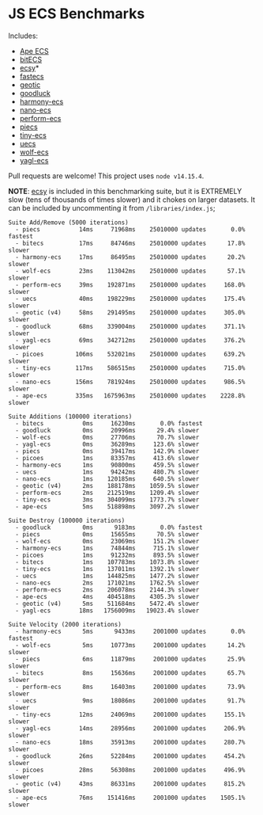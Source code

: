 # JS ECS Benchmarks

Includes:

-   [Ape ECS](https://github.com/fritzy/ape-ecs)
-   [bitECS](https://github.com/NateTheGreatt/bitECS)
-   [ecsy](https://github.com/ecsyjs/ecsy)\*
-   [fastecs](https://github.com/octavetoast/fastecs)
-   [geotic](https://github.com/ddmills/geotic)
-   [goodluck](https://github.com/piesku/goodluck)
-   [harmony-ecs](https://github.com/3mcd/harmony-ecs)
-   [nano-ecs](https://github.com/noffle/nano-ecs)
-   [perform-ecs](https://github.com/fireveined/perform-ecs)
-   [piecs](https://github.com/sondresj/piecs)
-   [tiny-ecs](https://github.com/bvalosek/tiny-ecs)
-   [uecs](https://github.com/jprochazk/uecs)
-   [wolf-ecs](https://github.com/EnderShadow8/wolf-ecs)
-   [yagl-ecs](https://github.com/yagl/ecs)

Pull requests are welcome! This project uses `node v14.15.4`.

**NOTE**: [ecsy](https://ecsy.io/) is included in this benchmarking suite, but it is EXTREMELY slow (tens of thousands of times slower) and it chokes on larger datasets. It can be included by uncommenting it from `/libraries/index.js`;

```
Suite Add/Remove (5000 iterations)
  - piecs           14ms     71968ms    25010000 updates       0.0% fastest
  - bitecs          17ms     84746ms    25010000 updates      17.8% slower
  - harmony-ecs     17ms     86495ms    25010000 updates      20.2% slower
  - wolf-ecs        23ms    113042ms    25010000 updates      57.1% slower
  - perform-ecs     39ms    192871ms    25010000 updates     168.0% slower
  - uecs            40ms    198229ms    25010000 updates     175.4% slower
  - geotic (v4)     58ms    291495ms    25010000 updates     305.0% slower
  - goodluck        68ms    339004ms    25010000 updates     371.1% slower
  - yagl-ecs        69ms    342712ms    25010000 updates     376.2% slower
  - picoes         106ms    532021ms    25010000 updates     639.2% slower
  - tiny-ecs       117ms    586515ms    25010000 updates     715.0% slower
  - nano-ecs       156ms    781924ms    25010000 updates     986.5% slower
  - ape-ecs        335ms   1675963ms    25010000 updates    2228.8% slower

Suite Additions (100000 iterations)
  - bitecs           0ms     16230ms       0.0% fastest
  - goodluck         0ms     20996ms      29.4% slower
  - wolf-ecs         0ms     27706ms      70.7% slower
  - yagl-ecs         0ms     36289ms     123.6% slower
  - piecs            0ms     39417ms     142.9% slower
  - picoes           1ms     83357ms     413.6% slower
  - harmony-ecs      1ms     90800ms     459.5% slower
  - uecs             1ms     94242ms     480.7% slower
  - nano-ecs         1ms    120185ms     640.5% slower
  - geotic (v4)      2ms    188178ms    1059.5% slower
  - perform-ecs      2ms    212519ms    1209.4% slower
  - tiny-ecs         3ms    304099ms    1773.7% slower
  - ape-ecs          5ms    518898ms    3097.2% slower

Suite Destroy (100000 iterations)
  - goodluck         0ms      9183ms       0.0% fastest
  - piecs            0ms     15655ms      70.5% slower
  - wolf-ecs         0ms     23069ms     151.2% slower
  - harmony-ecs      1ms     74844ms     715.1% slower
  - picoes           1ms     91232ms     893.5% slower
  - bitecs           1ms    107783ms    1073.8% slower
  - tiny-ecs         1ms    137011ms    1392.1% slower
  - uecs             1ms    144825ms    1477.2% slower
  - nano-ecs         2ms    171021ms    1762.5% slower
  - perform-ecs      2ms    206078ms    2144.3% slower
  - ape-ecs          4ms    404518ms    4305.3% slower
  - geotic (v4)      5ms    511684ms    5472.4% slower
  - yagl-ecs        18ms   1756009ms   19023.4% slower

Suite Velocity (2000 iterations)
  - harmony-ecs      5ms      9433ms     2001000 updates       0.0% fastest
  - wolf-ecs         5ms     10773ms     2001000 updates      14.2% slower
  - piecs            6ms     11879ms     2001000 updates      25.9% slower
  - bitecs           8ms     15636ms     2001000 updates      65.7% slower
  - perform-ecs      8ms     16403ms     2001000 updates      73.9% slower
  - uecs             9ms     18086ms     2001000 updates      91.7% slower
  - tiny-ecs        12ms     24069ms     2001000 updates     155.1% slower
  - yagl-ecs        14ms     28956ms     2001000 updates     206.9% slower
  - nano-ecs        18ms     35913ms     2001000 updates     280.7% slower
  - goodluck        26ms     52284ms     2001000 updates     454.2% slower
  - picoes          28ms     56308ms     2001000 updates     496.9% slower
  - geotic (v4)     43ms     86331ms     2001000 updates     815.2% slower
  - ape-ecs         76ms    151416ms     2001000 updates    1505.1% slower
```
